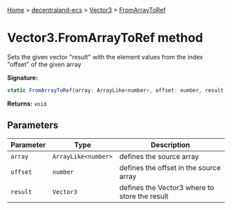[Home](./index) &gt; [decentraland-ecs](./decentraland-ecs.md) &gt; [Vector3](./decentraland-ecs.vector3.md) &gt; [FromArrayToRef](./decentraland-ecs.vector3.fromarraytoref.md)

# Vector3.FromArrayToRef method

Sets the given vector "result" with the element values from the index "offset" of the given array

**Signature:**
```javascript
static FromArrayToRef(array: ArrayLike<number>, offset: number, result: Vector3): void;
```
**Returns:** `void`

## Parameters

|  Parameter | Type | Description |
|  --- | --- | --- |
|  `array` | `ArrayLike<number>` | defines the source array |
|  `offset` | `number` | defines the offset in the source array |
|  `result` | `Vector3` | defines the Vector3 where to store the result |

